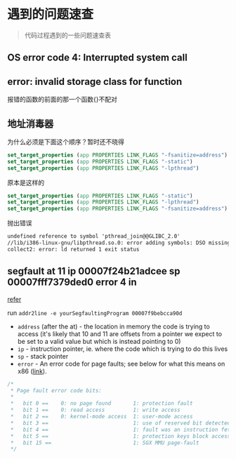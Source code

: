 # 遇到的问题速查

> 代码过程遇到的一些问题速查表

## OS error code 4: Interrupted system call

## error: invalid storage class for function  

报错的函数的前面的那一个函数{}不配对

## 地址消毒器

为什么必须是下面这个顺序？暂时还不晓得

```cmake
set_target_properties (app PROPERTIES LINK_FLAGS "-fsanitize=address")
set_target_properties (app PROPERTIES LINK_FLAGS "-static")
set_target_properties (app PROPERTIES LINK_FLAGS "-lpthread")
```

原本是这样的

```cmake
set_target_properties (app PROPERTIES LINK_FLAGS "-static")
set_target_properties (app PROPERTIES LINK_FLAGS "-lpthread")
set_target_properties (app PROPERTIES LINK_FLAGS "-fsanitize=address")
```

抛出错误

```txt
undefined reference to symbol 'pthread_join@@GLIBC_2.0'
//lib/i386-linux-gnu/libpthread.so.0: error adding symbols: DSO missing from command line
collect2: error: ld returned 1 exit status
```

## segfault at 11 ip 00007f24b21adcee sp 00007fff7379ded0 error 4 in

[refer][segfault]

run `addr2line -e yourSegfaultingProgram 00007f9bebcca90d`

- `address` (after the at) - the location in memory the code is trying to access (it's likely that 10 and 11 are offsets from a pointer we expect to be set to a valid value but which is instead pointing to 0)
- `ip` - instruction pointer, ie. where the code which is trying to do this lives
- `sp` - stack pointer
- `error` - An error code for page faults; see below for what this means on x86 ([link]).

```h
/*
 * Page fault error code bits:
 *
 *   bit 0 ==    0: no page found       1: protection fault
 *   bit 1 ==    0: read access         1: write access
 *   bit 2 ==    0: kernel-mode access  1: user-mode access
 *   bit 3 ==                           1: use of reserved bit detected
 *   bit 4 ==                           1: fault was an instruction fetch
 *   bit 5 ==                           1: protection keys block access
 *   bit 15 ==                          1: SGX MMU page-fault
 */
```

 [link]: https://git.kernel.org/pub/scm/linux/kernel/git/torvalds/linux.git/tree/arch/x86/include/asm/trap_pf.h?h=v5.16#n5
 [segfault]: https://stackoverflow.com/questions/2549214/interpreting-segfault-messages
